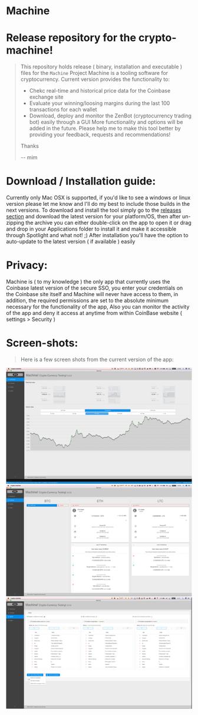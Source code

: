 # Machine
Release repository for the crypto-machine!
========
> This repository holds release ( binary, installation and executable ) files for the `Machine` Project
> Machine is a tooling software for cryptocurrency.
> Current version provides the functionality to:
> * Chekc real-time and historical price data for the Coinbase exchange site
> * Evaluate your winning/loosing margins during the last 100 transactions for each wallet
> * Download, deploy and monitor the ZenBot (cryptocurrency trading bot) easily through a GUI
> More functionality and options will be added in the future.
> Please help me to make this tool better by providing your feedback, requests and recommendations!
>
> Thanks
>
> -- mim


# Download / Installation guide:
Currently only Mac OSX is supported, if you'd like to see a windows or linux version please let me know and I'll do my best to include those builds in the next versions.
To download and install the tool simply go to the [releases section](https://github.com/3-dots/Machine/releases) and download the latest version for your platform/OS, then after un-zipping the archive you can either double-click on the app to open it or drag and drop in your Applications folder to install it and make it accessible through Spotlight and what not! ;)
After installation you'll have the option to auto-update to the latest version ( if available ) easily

# Privacy:
Machine is ( to my knowledge ) the only app that currently uses the Coinbase latest version of the secure SSO, you enter your credentials on the Coinbase site itself and Machine will never have access to them, in addition, the required permissions are set to the absolute minimum necessary for the functionality of the app, Also you can monitor the activity of the app and deny it access at anytime from within CoinBase website ( settings > Security )

# Screen-shots:
> Here is a few screen shots from the current version of the app:

![Real time price monitoring](./imgs/Price-Monitoring.png?raw=true "Real time price monitoring")
![CoinBase wallet monitoring / analyzing](./imgs/Coinbase-wallets.png?raw=true "CoinBase wallet monitoring / analyzing")
![ZenBot Controls / Monitoring](./imgs/Zenbot-controls.png?raw=true "ZenBot Controls / Monitoring")